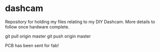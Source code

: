 # dashcam
Repository for holding my files relating to my DIY Dashcam. More details to follow once hardware complete.


git pull origin master
git push origin master

PCB has been sent for fab!
